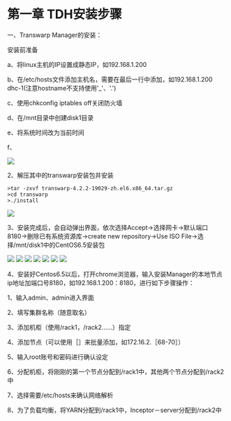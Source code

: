 # 第一章 TDH安装步骤

一、Transwarp Manager的安装：

安装前准备

a、将linux主机的IP设置成静态IP，如192.168.1.200

b、在/etc/hosts文件添加主机名，需要在最后一行中添加，如192.168.1.200 dhc-1(注意hostname不支持使用'_'、'.')

c、使用chkconfig iptables off关闭防火墙

d、在/mnt目录中创建disk1目录

e、将系统时间改为当前时间

f、
   
 ![](1.png)
 
 
 2、解压其中的transwarp安装包并安装
 ```
 >tar -zxvf transwarp-4.2.2-19029-zh.el6.x86_64.tar.gz
 >cd transwarp
 >./install
 
 ```
 ![](2.png)
 
 3、安装完成后，会自动弹出界面，依次选择Accept→选择网卡→默认端口8180→删除已有系统资源库→create new repository→Use ISO File→选择/mnt/disk1中的CentOS6.5安装包
 
 ![](3.png)
 ![](4.png)
 ![](5.png)
 ![](6.png)
 ![](7.png)
 ![](8.png)
 ![](9.png)
 
 
 
 
 4、安装好Centos6.5以后，打开chrome浏览器，输入安装Manager的本地节点ip地址加端口号8180，如192.168.1.200：8180，进行如下步骤操作：
 
1、输入admin、admin进入界面

2、填写集群名称（随意取名）

3、添加机柜（使用/rack1，/rack2......）指定

4、添加节点（可以使用［］来批量添加，如172.16.2.［68-70］）

5、输入root账号和密码进行确认设定

6、分配机柜，将刚刚的第一个节点分配到/rack1中，其他两个节点分配到/rack2中

7、选择需要/etc/hosts来确认网络解析

8、为了负载均衡，将YARN分配到/rack1中，Inceptor－server分配到/rack2中
 
 